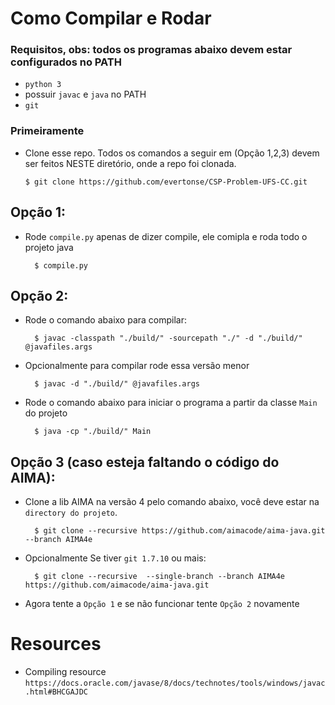 
# Como Compilar e Rodar

### Requisitos, obs: todos os programas abaixo devem estar configurados no PATH
- `python 3`
- possuir `javac` e `java` no PATH
- `git` 

### Primeiramente
-	Clone esse repo. Todos os comandos a seguir em (Opção 1,2,3) devem ser feitos NESTE diretório, onde a repo foi clonada.

		$ git clone https://github.com/evertonse/CSP-Problem-UFS-CC.git

## Opção 1:
- Rode `compile.py` apenas de dizer compile, ele comipla e roda todo o projeto java
			
		$ compile.py

## Opção 2:
- Rode o comando abaixo para compilar:

		$ javac -classpath "./build/" -sourcepath "./" -d "./build/" @javafiles.args

- Opcionalmente para compilar rode essa versão menor
		
		$ javac -d "./build/" @javafiles.args

- Rode o comando abaixo para iniciar o programa a partir da classe `Main` do projeto
	
		$ java -cp "./build/" Main

## Opção 3 (caso esteja faltando o código do AIMA):

- Clone a lib AIMA na versão 4 pelo comando abaixo, você deve estar na `directory do projeto`.

		$ git clone --recursive https://github.com/aimacode/aima-java.git --branch AIMA4e

- Opcionalmente Se tiver `git 1.7.10` ou mais:

		$ git clone --recursive  --single-branch --branch AIMA4e https://github.com/aimacode/aima-java.git

- Agora tente a `Opção 1` e se não funcionar tente `Opção 2` novamente

# Resources 
- Compiling resource
`https://docs.oracle.com/javase/8/docs/technotes/tools/windows/javac.html#BHCGAJDC`